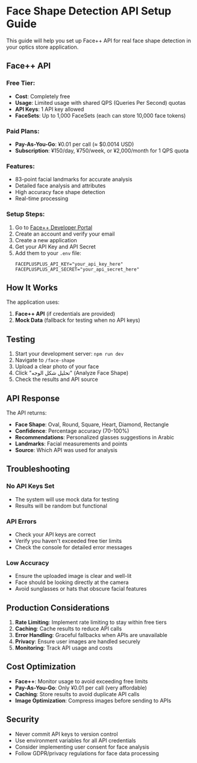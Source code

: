 # Face Shape Detection API Setup Guide

This guide will help you set up Face++ API for real face shape detection in your optics store application.

## Face++ API

### **Free Tier:**
- **Cost**: Completely free
- **Usage**: Limited usage with shared QPS (Queries Per Second) quotas
- **API Keys**: 1 API key allowed
- **FaceSets**: Up to 1,000 FaceSets (each can store 10,000 face tokens)

### **Paid Plans:**
- **Pay-As-You-Go**: ¥0.01 per call (≈ $0.0014 USD)
- **Subscription**: ¥150/day, ¥750/week, or ¥2,000/month for 1 QPS quota

### **Features:**
- 83-point facial landmarks for accurate analysis
- Detailed face analysis and attributes
- High accuracy face shape detection
- Real-time processing

### **Setup Steps:**
1. Go to [Face++ Developer Portal](https://www.faceplusplus.com/)
2. Create an account and verify your email
3. Create a new application
4. Get your API Key and API Secret
5. Add them to your `.env` file:
   ```
   FACEPLUSPLUS_API_KEY="your_api_key_here"
   FACEPLUSPLUS_API_SECRET="your_api_secret_here"
   ```

## How It Works

The application uses:
1. **Face++ API** (if credentials are provided)
2. **Mock Data** (fallback for testing when no API keys)

## Testing

1. Start your development server: `npm run dev`
2. Navigate to `/face-shape`
3. Upload a clear photo of your face
4. Click "تحليل شكل الوجه" (Analyze Face Shape)
5. Check the results and API source

## API Response

The API returns:
- **Face Shape**: Oval, Round, Square, Heart, Diamond, Rectangle
- **Confidence**: Percentage accuracy (70-100%)
- **Recommendations**: Personalized glasses suggestions in Arabic
- **Landmarks**: Facial measurements and points
- **Source**: Which API was used for analysis

## Troubleshooting

### No API Keys Set
- The system will use mock data for testing
- Results will be random but functional

### API Errors
- Check your API keys are correct
- Verify you haven't exceeded free tier limits
- Check the console for detailed error messages

### Low Accuracy
- Ensure the uploaded image is clear and well-lit
- Face should be looking directly at the camera
- Avoid sunglasses or hats that obscure facial features

## Production Considerations

1. **Rate Limiting**: Implement rate limiting to stay within free tiers
2. **Caching**: Cache results to reduce API calls
3. **Error Handling**: Graceful fallbacks when APIs are unavailable
4. **Privacy**: Ensure user images are handled securely
5. **Monitoring**: Track API usage and costs

## Cost Optimization

- **Face++**: Monitor usage to avoid exceeding free limits
- **Pay-As-You-Go**: Only ¥0.01 per call (very affordable)
- **Caching**: Store results to avoid duplicate API calls
- **Image Optimization**: Compress images before sending to APIs

## Security

- Never commit API keys to version control
- Use environment variables for all API credentials
- Consider implementing user consent for face analysis
- Follow GDPR/privacy regulations for face data processing
